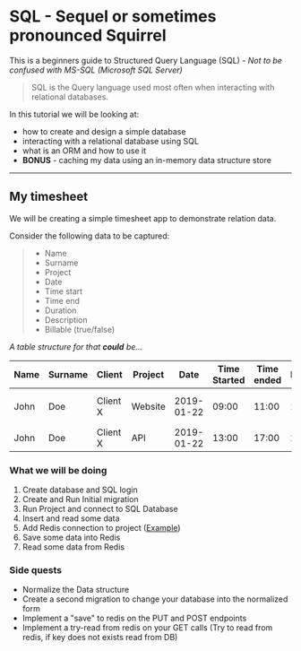 # SQL - Sequel or sometimes pronounced Squirrel

This is a beginners guide to Structured Query Language (SQL) *- Not to be confused with MS-SQL (Microsoft SQL Server)*

> SQL is the Query language used most often when interacting with relational databases.

In this tutorial we will be looking at: 
- how to create and design a simple database
- interacting with a relational database using SQL
- what is an ORM and how to use it
- **BONUS** - caching my data using an in-memory data structure store


---

## My timesheet

We will be creating a simple timesheet app to demonstrate relation data.

Consider the following data to be captured:
> - Name
> - Surname
> - Project
> - Date
> - Time start
> - Time end
> - Duration
> - Description
> - Billable (true/false)

*A table structure for that **could** be...*

Name | Surname | Client | Project | Date | Time Started | Time ended | Duration | Description | Billable
--- | --- | --- | --- | --- | --- | --- | --- | --- | ---
John | Doe | Client X | Website | 2019-01-22 | 09:00 | 11:00 | 120 | I was rocking HTML5  | YES
John | Doe | Client X | API | 2019-01-22 | 13:00 | 17:00 | 240 | Grafting on golang api  | YES

### What we will be doing

1. Create database and SQL login
2. Create and Run Initial migration
3. Run Project and connect to SQL Database
4. Insert and read some data
5. Add Redis connection to project ([Example](https://docs.microsoft.com/en-us/azure/azure-cache-for-redis/cache-web-app-howto))
6. Save some data into Redis
7. Read some data from Redis

### Side quests

- Normalize the Data structure
- Create a second migration to change your database into the normalized form
- Implement a "save" to redis on the PUT and POST endpoints
- Implement a try-read from redis on your GET calls (Try to read from redis, if key does not exists read from DB)
